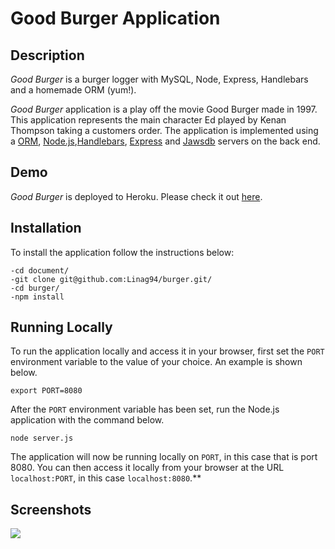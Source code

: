 # Good Burger Application

## Description

*Good Burger* is a burger logger with MySQL, Node, Express, Handlebars and a homemade ORM (yum!).

*Good Burger* application is a play off the movie Good Burger made in 1997. This application represents the main character Ed played by Kenan Thompson taking a customers order. The application is implemented using a [ORM](https://www.npmjs.com/package/orm), [Node.js](https://nodejs.org/en/),[Handlebars](http://handlebarsjs.com/installation.html), [Express](expressjs.com/) and [Jawsdb](https://www.jawsdb.com/) servers on the back end.

## Demo
	
*Good Burger* is deployed to Heroku. Please check it out [here](https://radiant-chamber-16651.herokuapp.com/index).

## Installation

To install the application follow the instructions below:

    -cd document/
	-git clone git@github.com:Linag94/burger.git/
	-cd burger/
	-npm install
	
## Running Locally

To run the application locally and access it in your browser, first set the `PORT` environment variable to the value of your choice. An example is shown below.

	export PORT=8080
	
After the `PORT` environment variable has been set, run the Node.js application with the command below.

	node server.js
	
The application will now be running locally on `PORT`, in this case that is port 8080. You can then access it locally from your browser at the URL `localhost:PORT`, in this case `localhost:8080`.**

## Screenshots

![](https://i.ibb.co/2gzZFWg/Screenshot-2.png)

